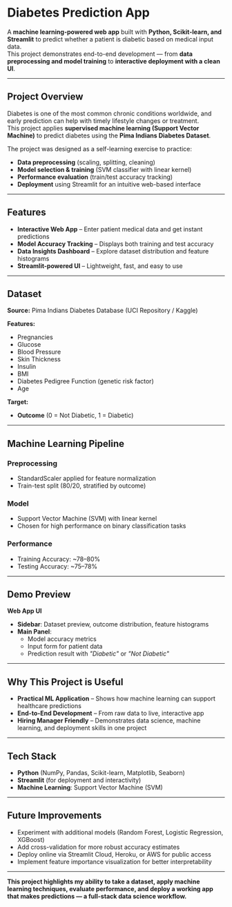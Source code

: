 # Diabetes Prediction App

A **machine learning-powered web app** built with **Python, Scikit-learn, and Streamlit** to predict whether a patient is diabetic based on medical input data.  
This project demonstrates end-to-end development — from **data preprocessing and model training** to **interactive deployment with a clean UI**.

---

## Project Overview

Diabetes is one of the most common chronic conditions worldwide, and early prediction can help with timely lifestyle changes or treatment.  
This project applies **supervised machine learning (Support Vector Machine)** to predict diabetes using the **Pima Indians Diabetes Dataset**.

The project was designed as a self-learning exercise to practice:

- **Data preprocessing** (scaling, splitting, cleaning)  
- **Model selection & training** (SVM classifier with linear kernel)  
- **Performance evaluation** (train/test accuracy tracking)  
- **Deployment** using Streamlit for an intuitive web-based interface  

---

## Features

- **Interactive Web App** – Enter patient medical data and get instant predictions  
- **Model Accuracy Tracking** – Displays both training and test accuracy  
- **Data Insights Dashboard** – Explore dataset distribution and feature histograms  
- **Streamlit-powered UI** – Lightweight, fast, and easy to use  

---

## Dataset

**Source:** Pima Indians Diabetes Database (UCI Repository / Kaggle)  

**Features:**  
- Pregnancies  
- Glucose  
- Blood Pressure  
- Skin Thickness  
- Insulin  
- BMI  
- Diabetes Pedigree Function (genetic risk factor)  
- Age  

**Target:**  
- **Outcome** (0 = Not Diabetic, 1 = Diabetic)  

---

## Machine Learning Pipeline

### Preprocessing
- StandardScaler applied for feature normalization  
- Train-test split (80/20, stratified by outcome)  

### Model
- Support Vector Machine (SVM) with linear kernel  
- Chosen for high performance on binary classification tasks  

### Performance
- Training Accuracy: ~78–80%  
- Testing Accuracy: ~75–78%  

---

## Demo Preview

**Web App UI**  
- **Sidebar**: Dataset preview, outcome distribution, feature histograms  
- **Main Panel**:  
  - Model accuracy metrics  
  - Input form for patient data  
  - Prediction result with *"Diabetic"* or *"Not Diabetic"*  
 

---

## Why This Project is Useful

- **Practical ML Application** – Shows how machine learning can support healthcare predictions  
- **End-to-End Development** – From raw data to live, interactive app  
- **Hiring Manager Friendly** – Demonstrates data science, machine learning, and deployment skills in one project  

---

## Tech Stack

- **Python** (NumPy, Pandas, Scikit-learn, Matplotlib, Seaborn)  
- **Streamlit** (for deployment and interactivity)  
- **Machine Learning**: Support Vector Machine (SVM)  

---

## Future Improvements

- Experiment with additional models (Random Forest, Logistic Regression, XGBoost)  
- Add cross-validation for more robust accuracy estimates  
- Deploy online via Streamlit Cloud, Heroku, or AWS for public access  
- Implement feature importance visualization for better interpretability  

---

**This project highlights my ability to take a dataset, apply machine learning techniques, evaluate performance, and deploy a working app that makes predictions — a full-stack data science workflow.**
